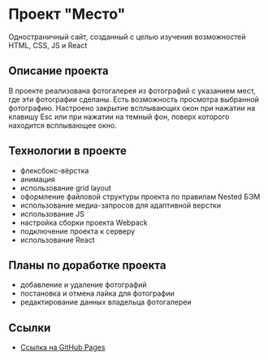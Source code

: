 # Проект "Место"

Одностраничный сайт, созданный с целью изучения возможностей HTML, CSS, JS и React

## Описание проекта

В проекте реализована фотогалерея из фотографий с указанием мест, где эти фотографии сделаны. Есть возможность просмотра выбранной фотографию. Настроено закрытие всплывающих окон при нажатии на клавишу Esc или при нажатии на темный фон, поверх которого находится всплывающее окно.
## Технологии в проекте

* флексбокс-вёрстка
* анимация
* использование grid layout
* оформление файловой структуры проекта по правилам Nested БЭМ
* использование медиа-запросов для адаптивной верстки
* использование JS
* настройка сборки проекта Webpack
* подключение проекта к серверу
* использование React

## Планы по доработке проекта

* добавление и удаление фотографий
* постановка и отмена лайка для фотографии
* редактирование данных владельца фотогалереи
## Ссылки

* [Ссылка на GitHub Pages](https://katbatist.github.io/mesto/)
